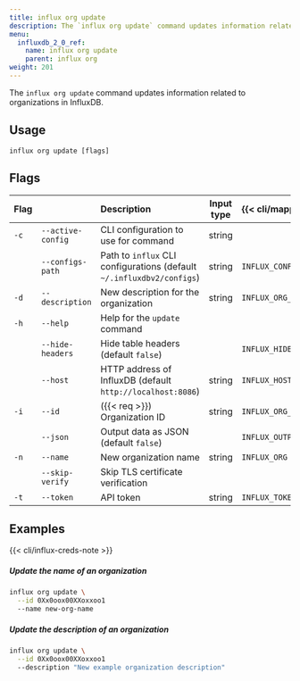 ```yaml
---
title: influx org update
description: The `influx org update` command updates information related to organizations in InfluxDB.
menu:
  influxdb_2_0_ref:
    name: influx org update
    parent: influx org
weight: 201
---
```


The `influx org update` command updates information related to organizations in InfluxDB.

## Usage
```
influx org update [flags]
```

## Flags
| Flag |                   | Description                                                           | Input type | {{< cli/mapped >}}       |
|:---- |:---               |:-----------                                                           |:----------:|:------------------       |
| `-c` | `--active-config` | CLI configuration to use for command                                  | string     |                          |
|      | `--configs-path`  | Path to `influx` CLI configurations (default `~/.influxdbv2/configs`) | string     |`INFLUX_CONFIGS_PATH`     |
| `-d` | `--description`   | New description for the organization                                  | string     | `INFLUX_ORG_DESCRIPTION` |
| `-h` | `--help`          | Help for the `update` command                                         |            |                          |
|      | `--hide-headers`  | Hide table headers (default `false`)                                  |            | `INFLUX_HIDE_HEADERS`    |
|      | `--host`          | HTTP address of InfluxDB (default `http://localhost:8086`)            | string     | `INFLUX_HOST`            |
| `-i` | `--id`            | ({{< req >}}) Organization ID                                         | string     | `INFLUX_ORG_ID`          |
|      | `--json`          | Output data as JSON (default `false`)                                 |            | `INFLUX_OUTPUT_JSON`     |
| `-n` | `--name`          | New organization name                                                 | string     | `INFLUX_ORG`             |
|      | `--skip-verify`   | Skip TLS certificate verification                                     |            |                          |
| `-t` | `--token`         | API token                                                  | string     | `INFLUX_TOKEN`           |

## Examples

{{< cli/influx-creds-note >}}

##### Update the name of an organization
```sh
influx org update \
  --id 0Xx0oox00XXoxxoo1
  --name new-org-name
```

##### Update the description of an organization
```sh
influx org update \
  --id 0Xx0oox00XXoxxoo1
  --description "New example organization description"
```
